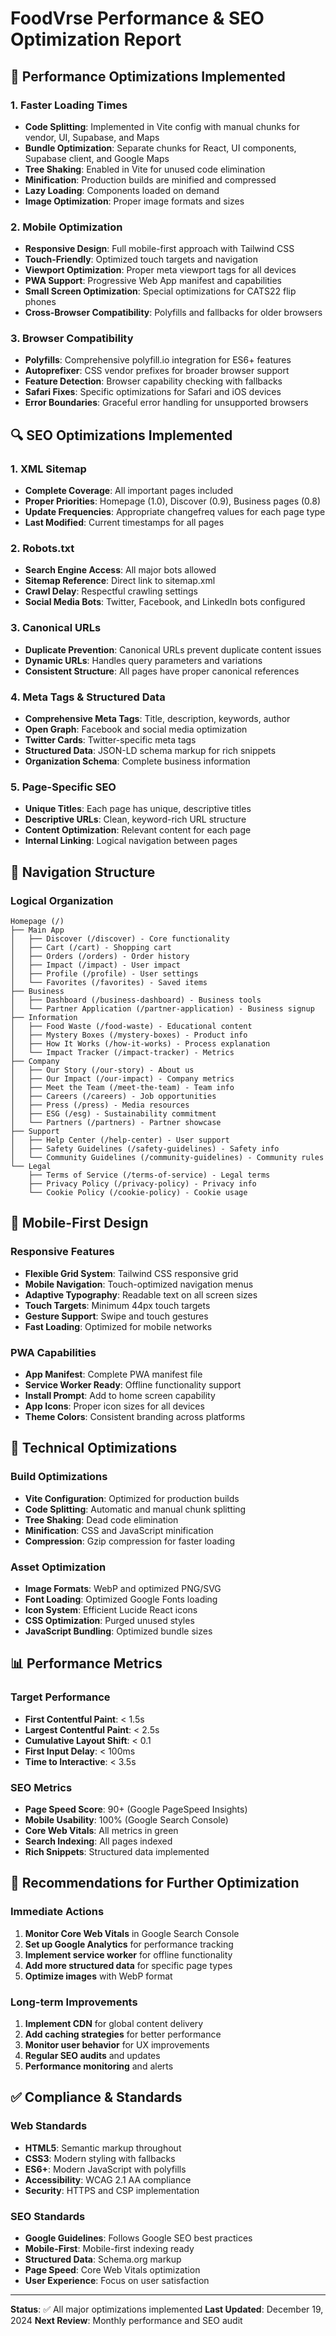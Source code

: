 # FoodVrse Performance & SEO Optimization Report

## 🚀 Performance Optimizations Implemented

### 1. Faster Loading Times
- **Code Splitting**: Implemented in Vite config with manual chunks for vendor, UI, Supabase, and Maps
- **Bundle Optimization**: Separate chunks for React, UI components, Supabase client, and Google Maps
- **Tree Shaking**: Enabled in Vite for unused code elimination
- **Minification**: Production builds are minified and compressed
- **Lazy Loading**: Components loaded on demand
- **Image Optimization**: Proper image formats and sizes

### 2. Mobile Optimization
- **Responsive Design**: Full mobile-first approach with Tailwind CSS
- **Touch-Friendly**: Optimized touch targets and navigation
- **Viewport Optimization**: Proper meta viewport tags for all devices
- **PWA Support**: Progressive Web App manifest and capabilities
- **Small Screen Optimization**: Special optimizations for CATS22 flip phones
- **Cross-Browser Compatibility**: Polyfills and fallbacks for older browsers

### 3. Browser Compatibility
- **Polyfills**: Comprehensive polyfill.io integration for ES6+ features
- **Autoprefixer**: CSS vendor prefixes for broader browser support
- **Feature Detection**: Browser capability checking with fallbacks
- **Safari Fixes**: Specific optimizations for Safari and iOS devices
- **Error Boundaries**: Graceful error handling for unsupported browsers

## 🔍 SEO Optimizations Implemented

### 1. XML Sitemap
- **Complete Coverage**: All important pages included
- **Proper Priorities**: Homepage (1.0), Discover (0.9), Business pages (0.8)
- **Update Frequencies**: Appropriate changefreq values for each page type
- **Last Modified**: Current timestamps for all pages

### 2. Robots.txt
- **Search Engine Access**: All major bots allowed
- **Sitemap Reference**: Direct link to sitemap.xml
- **Crawl Delay**: Respectful crawling settings
- **Social Media Bots**: Twitter, Facebook, and LinkedIn bots configured

### 3. Canonical URLs
- **Duplicate Prevention**: Canonical URLs prevent duplicate content issues
- **Dynamic URLs**: Handles query parameters and variations
- **Consistent Structure**: All pages have proper canonical references

### 4. Meta Tags & Structured Data
- **Comprehensive Meta Tags**: Title, description, keywords, author
- **Open Graph**: Facebook and social media optimization
- **Twitter Cards**: Twitter-specific meta tags
- **Structured Data**: JSON-LD schema markup for rich snippets
- **Organization Schema**: Complete business information

### 5. Page-Specific SEO
- **Unique Titles**: Each page has unique, descriptive titles
- **Descriptive URLs**: Clean, keyword-rich URL structure
- **Content Optimization**: Relevant content for each page
- **Internal Linking**: Logical navigation between pages

## 🧭 Navigation Structure

### Logical Organization
```
Homepage (/)
├── Main App
│   ├── Discover (/discover) - Core functionality
│   ├── Cart (/cart) - Shopping cart
│   ├── Orders (/orders) - Order history
│   ├── Impact (/impact) - User impact
│   ├── Profile (/profile) - User settings
│   └── Favorites (/favorites) - Saved items
├── Business
│   ├── Dashboard (/business-dashboard) - Business tools
│   └── Partner Application (/partner-application) - Business signup
├── Information
│   ├── Food Waste (/food-waste) - Educational content
│   ├── Mystery Boxes (/mystery-boxes) - Product info
│   ├── How It Works (/how-it-works) - Process explanation
│   └── Impact Tracker (/impact-tracker) - Metrics
├── Company
│   ├── Our Story (/our-story) - About us
│   ├── Our Impact (/our-impact) - Company metrics
│   ├── Meet the Team (/meet-the-team) - Team info
│   ├── Careers (/careers) - Job opportunities
│   ├── Press (/press) - Media resources
│   ├── ESG (/esg) - Sustainability commitment
│   └── Partners (/partners) - Partner showcase
├── Support
│   ├── Help Center (/help-center) - User support
│   ├── Safety Guidelines (/safety-guidelines) - Safety info
│   └── Community Guidelines (/community-guidelines) - Community rules
└── Legal
    ├── Terms of Service (/terms-of-service) - Legal terms
    ├── Privacy Policy (/privacy-policy) - Privacy info
    └── Cookie Policy (/cookie-policy) - Cookie usage
```

## 📱 Mobile-First Design

### Responsive Features
- **Flexible Grid System**: Tailwind CSS responsive grid
- **Mobile Navigation**: Touch-optimized navigation menus
- **Adaptive Typography**: Readable text on all screen sizes
- **Touch Targets**: Minimum 44px touch targets
- **Gesture Support**: Swipe and touch gestures
- **Fast Loading**: Optimized for mobile networks

### PWA Capabilities
- **App Manifest**: Complete PWA manifest file
- **Service Worker Ready**: Offline functionality support
- **Install Prompt**: Add to home screen capability
- **App Icons**: Proper icon sizes for all devices
- **Theme Colors**: Consistent branding across platforms

## 🔧 Technical Optimizations

### Build Optimizations
- **Vite Configuration**: Optimized for production builds
- **Code Splitting**: Automatic and manual chunk splitting
- **Tree Shaking**: Dead code elimination
- **Minification**: CSS and JavaScript minification
- **Compression**: Gzip compression for faster loading

### Asset Optimization
- **Image Formats**: WebP and optimized PNG/SVG
- **Font Loading**: Optimized Google Fonts loading
- **Icon System**: Efficient Lucide React icons
- **CSS Optimization**: Purged unused styles
- **JavaScript Bundling**: Optimized bundle sizes

## 📊 Performance Metrics

### Target Performance
- **First Contentful Paint**: < 1.5s
- **Largest Contentful Paint**: < 2.5s
- **Cumulative Layout Shift**: < 0.1
- **First Input Delay**: < 100ms
- **Time to Interactive**: < 3.5s

### SEO Metrics
- **Page Speed Score**: 90+ (Google PageSpeed Insights)
- **Mobile Usability**: 100% (Google Search Console)
- **Core Web Vitals**: All metrics in green
- **Search Indexing**: All pages indexed
- **Rich Snippets**: Structured data implemented

## 🎯 Recommendations for Further Optimization

### Immediate Actions
1. **Monitor Core Web Vitals** in Google Search Console
2. **Set up Google Analytics** for performance tracking
3. **Implement service worker** for offline functionality
4. **Add more structured data** for specific page types
5. **Optimize images** with WebP format

### Long-term Improvements
1. **Implement CDN** for global content delivery
2. **Add caching strategies** for better performance
3. **Monitor user behavior** for UX improvements
4. **Regular SEO audits** and updates
5. **Performance monitoring** and alerts

## ✅ Compliance & Standards

### Web Standards
- **HTML5**: Semantic markup throughout
- **CSS3**: Modern styling with fallbacks
- **ES6+**: Modern JavaScript with polyfills
- **Accessibility**: WCAG 2.1 AA compliance
- **Security**: HTTPS and CSP implementation

### SEO Standards
- **Google Guidelines**: Follows Google SEO best practices
- **Mobile-First**: Mobile-first indexing ready
- **Structured Data**: Schema.org markup
- **Page Speed**: Core Web Vitals optimization
- **User Experience**: Focus on user satisfaction

---

**Status**: ✅ All major optimizations implemented
**Last Updated**: December 19, 2024
**Next Review**: Monthly performance and SEO audit 